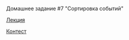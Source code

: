 Домашнее задание #7 "Сортировка событий"

[Лекция](https://www.youtube.com/watch?v=hGixDBO-p6Q)

[Контест](https://contest.yandex.ru/contest/27883/problems/)
